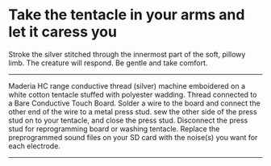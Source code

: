 # Take the tentacle in your arms and let it caress you
 Stroke the silver stitched through the innermost part 
 of the soft, pillowy limb. The creature will respond.
 Be gentle and take comfort.
 
 ------------------------------
 
 Maderia HC range conductive thread (silver) machine emboidered on a white cotton 
 tentacle stuffed with polyester wadding. Thread connected to a Bare Conductive Touch 
 Board. Solder a wire to the board and connect the other end of the wire to a metal 
 press stud. sew the other side of the press stud on to your tentacle, and close the
 press stud. Disconnect the press stud for reprogramming board or washing tentacle.
 Replace the preprogrammed sound files on your SD card with the noise(s) you want for 
 each electrode.
 
 ------------------------------
